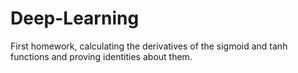 # Deep-Learning
First homework, calculating the derivatives of the sigmoid and tanh functions and proving identities about them.
